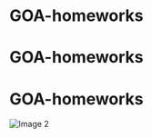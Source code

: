  
# GOA-homeworks
# GOA-homeworks
# GOA-homeworks

 
![Image 2](https://github.com/user-attachments/assets/16dfc193-ba5b-4479-b027-8b404956b5ee)
